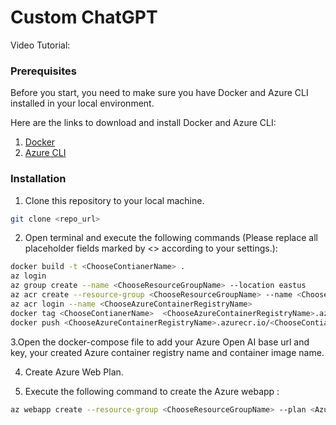 # Custom ChatGPT

Video Tutorial:

### Prerequisites

Before you start, you need to make sure you have Docker and Azure CLI installed in your local environment.

Here are the links to download and install Docker and Azure CLI:

1. [Docker](https://docs.docker.com/engine/install/)
2. [Azure CLI](https://docs.microsoft.com/en-us/cli/azure/install-azure-cli)

### Installation

1. Clone this repository to your local machine.

```bash
git clone <repo_url>

```
2. Open terminal and execute the following commands (Please replace all placeholder fields marked by <> according to your settings.):
```bash
docker build -t <ChooseContianerName> .
az login
az group create --name <ChooseResourceGroupName> --location eastus
az acr create --resource-group <ChooseResourceGroupName> --name <ChooseAzureContainerRegistryName> --sku Basic
az acr login --name <ChooseAzureContainerRegistryName>
docker tag <ChooseContianerName>  <ChooseAzureContainerRegistryName>.azurecr.io/<ChooseContianerName>
docker push <ChooseAzureContainerRegistryName>.azurecr.io/<ChooseContianerName>

```
3.Open the docker-compose file to add your Azure Open AI base url and key, your created Azure container registry name and container image name.

4. Create Azure Web Plan.

5. Execute the following command to create the Azure webapp :
```bash
az webapp create --resource-group <ChooseResourceGroupName> --plan <AzureWebPlanName>--name <ChooseWebAppName> --multicontainer-config-type compose --multicontainer-config-file docker-compose.yml

```
